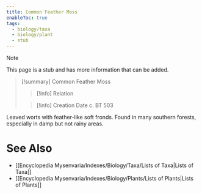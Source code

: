 ```yaml
---
title: Common Feather Moss
enableToc: true
tags:
  - biology/taxa
  - biology/plant
  - stub
---
```


> [!note]
> This page is a stub and has more information that can be added.

> [!summary] Common Feather Moss
> > [!info] Relation
>
> > [!info] Creation Date
> > c. BT 503

Leaved worts with feather-like soft fronds. Found in many southern forests, especially in damp but not rainy areas.

# See Also
- [[Encyclopedia Mysenvaria/Indexes/Biology/Taxa/Lists of Taxa|Lists of Taxa]]
- [[Encyclopedia Mysenvaria/Indexes/Biology/Plants/Lists of Plants|Lists of Plants]]
